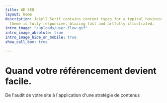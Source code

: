 ```yaml
---
title: WE SEO
layout: home
description: Jekyll Serif contains content types for a typical business website. The
  theme is fully responsive, blazing fast and artfully illustrated.
intro_image: "/uploads/user-flow.gif"
intro_image_absolute: true
intro_image_hide_on_mobile: true
show_call_box: true

---
```

# Quand votre référencement devient facile.

De l'audit de votre site à l'application d'une stratégie de contenus